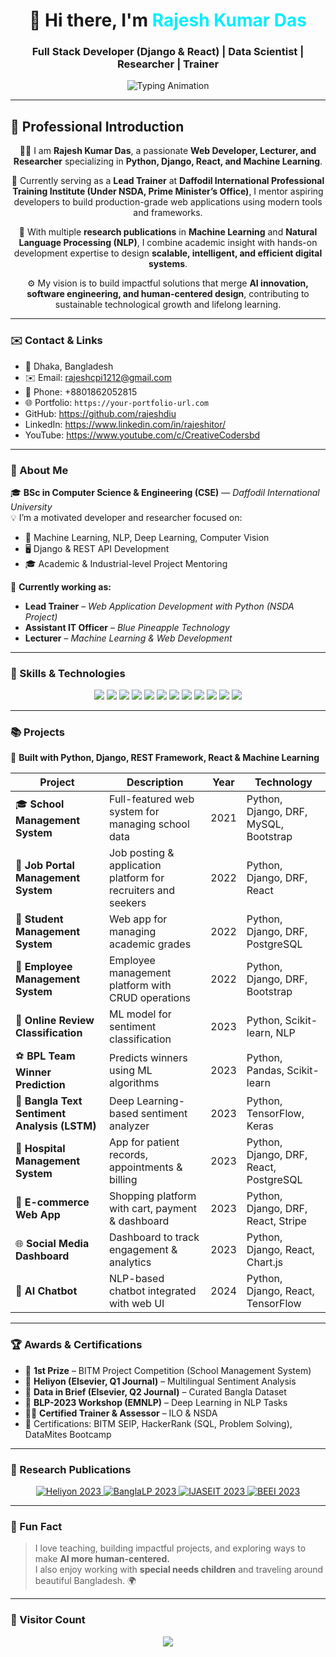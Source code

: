 <!-- Rajesh Kumar Das - Animated GitHub Profile -->

<h1 align="center">
  👋 Hi there, I'm <span style="color:#0ef;">Rajesh Kumar Das</span>
</h1>
<h3 align="center">Full Stack Developer (Django & React) | Data Scientist | Researcher | Trainer</h3>

<p align="center">
  <img src="https://readme-typing-svg.herokuapp.com?font=Fira+Code&duration=2500&pause=500&color=0ef&center=true&vCenter=true&width=700&lines=Full+Stack+Developer+%28Django+%26+React%29;Machine+Learning+%7C+Deep+Learning;Data+Science+%7C+NLP+%7C+Computer+Vision;Trainer+%7C+Researcher+%7C+Mentor;Building+Intelligent+and+Scalable+Web+Solutions" alt="Typing Animation" />
</p>

---

## 🌟 Professional Introduction  

<div align="center">

🧑‍💻 I am **Rajesh Kumar Das**, a passionate **Web Developer, Lecturer, and Researcher** specializing in **Python, Django, React, and Machine Learning**.  

💼 Currently serving as a **Lead Trainer** at **Daffodil International Professional Training Institute (Under NSDA, Prime Minister’s Office)**, I mentor aspiring developers to build production-grade web applications using modern tools and frameworks.  

🔬 With multiple **research publications** in **Machine Learning** and **Natural Language Processing (NLP)**, I combine academic insight with hands-on development expertise to design **scalable, intelligent, and efficient digital systems**.  

⚙️ My vision is to build impactful solutions that merge **AI innovation, software engineering, and human-centered design**, contributing to sustainable technological growth and lifelong learning.  

</div>

---

### ✉️ Contact & Links

- 📍 Dhaka, Bangladesh  
- ✉️ Email: [rajeshcpi1212@gmail.com](mailto:rajeshcpi1212@gmail.com)  
- 📱 Phone: +8801862052815  
- 🌐 Portfolio: `https://your-portfolio-url.com`  
- GitHub: https://github.com/rajeshdiu  
- LinkedIn: https://www.linkedin.com/in/rajeshitor/  
- YouTube: https://www.youtube.com/c/CreativeCodersbd

---

### 🧠 About Me

🎓 **BSc in Computer Science & Engineering (CSE)** — *Daffodil International University*  
💡 I’m a motivated developer and researcher focused on:

- 🧠 Machine Learning, NLP, Deep Learning, Computer Vision  
- 🖥️ Django & REST API Development  
- 🎓 Academic & Industrial-level Project Mentoring  

🌱 **Currently working as:**  
- **Lead Trainer** – *Web Application Development with Python (NSDA Project)*  
- **Assistant IT Officer** – *Blue Pineapple Technology*  
- **Lecturer** – *Machine Learning & Web Development*

---

### 🚀 Skills & Technologies

<p align="center">
  <img src="https://img.shields.io/badge/Python-3776AB?style=for-the-badge&logo=python&logoColor=white" />
  <img src="https://img.shields.io/badge/Django-092E20?style=for-the-badge&logo=django&logoColor=white" />
  <img src="https://img.shields.io/badge/DRF-ff9900?style=for-the-badge&logo=django&logoColor=white" />
  <img src="https://img.shields.io/badge/React-61DAFB?style=for-the-badge&logo=react&logoColor=black" />
  <img src="https://img.shields.io/badge/PostgreSQL-316192?style=for-the-badge&logo=postgresql&logoColor=white" />
  <img src="https://img.shields.io/badge/MySQL-4479A1?style=for-the-badge&logo=mysql&logoColor=white" />
  <img src="https://img.shields.io/badge/Bootstrap-7952B3?style=for-the-badge&logo=bootstrap&logoColor=white" />
  <img src="https://img.shields.io/badge/HTML5-E34F26?style=for-the-badge&logo=html5&logoColor=white" />
  <img src="https://img.shields.io/badge/CSS3-1572B6?style=for-the-badge&logo=css3&logoColor=white" />
  <img src="https://img.shields.io/badge/JavaScript-F7DF1E?style=for-the-badge&logo=javascript&logoColor=black" />
  <img src="https://img.shields.io/badge/Docker-2496ED?style=for-the-badge&logo=docker&logoColor=white" />
  <img src="https://img.shields.io/badge/Git-F05032?style=for-the-badge&logo=git&logoColor=white" />
</p>

---

### 📚 Projects

🚧 **Built with Python, Django, REST Framework, React & Machine Learning**

| Project | Description | Year | Technology |
|---------|-------------|------|------------|
| 🎓 **School Management System** | Full-featured web system for managing school data | 2021 | Python, Django, DRF, MySQL, Bootstrap |
| 💼 **Job Portal Management System** | Job posting & application platform for recruiters and seekers | 2022 | Python, Django, DRF, React |
| 🏫 **Student Management System** | Web app for managing academic grades | 2022 | Python, Django, DRF, PostgreSQL |
| 🍳 **Employee Management System** | Employee management platform with CRUD operations | 2022 | Python, Django, DRF, Bootstrap |
| 💬 **Online Review Classification** | ML model for sentiment classification | 2023 | Python, Scikit-learn, NLP |
| ⚽ **BPL Team Winner Prediction** | Predicts winners using ML algorithms | 2023 | Python, Pandas, Scikit-learn |
| 🤖 **Bangla Text Sentiment Analysis (LSTM)** | Deep Learning-based sentiment analyzer | 2023 | Python, TensorFlow, Keras |
| 🏥 **Hospital Management System** | App for patient records, appointments & billing | 2023 | Python, Django, DRF, React, PostgreSQL |
| 🛒 **E-commerce Web App** | Shopping platform with cart, payment & dashboard | 2023 | Python, Django, DRF, React, Stripe |
| 🌐 **Social Media Dashboard** | Dashboard to track engagement & analytics | 2023 | Python, Django, React, Chart.js |
| 🤖 **AI Chatbot** | NLP-based chatbot integrated with web UI | 2024 | Python, Django, React, TensorFlow |

---

### 🏆 Awards & Certifications

- 🥇 **1st Prize** – BITM Project Competition (School Management System)  
- 🧠 **Heliyon (Elsevier, Q1 Journal)** – Multilingual Sentiment Analysis  
- 📘 **Data in Brief (Elsevier, Q2 Journal)** – Curated Bangla Dataset  
- 🧩 **BLP-2023 Workshop (EMNLP)** – Deep Learning in NLP Tasks  
- 🧑‍🏫 **Certified Trainer & Assessor** – ILO & NSDA  
- 🔖 Certifications: BITM SEIP, HackerRank (SQL, Problem Solving), DataMites Bootcamp

---

### 📖 Research Publications

<p align="center">
  <a href="https://www.sciencedirect.com/science/article/pii/S2405844023074893" target="_blank">
    <img alt="Heliyon 2023" src="https://img.shields.io/badge/Heliyon-2023-green?style=for-the-badge&logo=elsevier" />
  </a>
  <a href="https://aclanthology.org/2023.banglalp-1.44/" target="_blank">
    <img alt="BanglaLP 2023" src="https://img.shields.io/badge/BanglaLP-2023-orange?style=for-the-badge&logo=acm" />
  </a>
  <a href="https://ijaseit.insightsociety.org/index.php/ijaseit/article/view/18534" target="_blank">
    <img alt="IJASEIT 2023" src="https://img.shields.io/badge/IJASEIT-2023-red?style=for-the-badge&logo=researchgate" />
  </a>
  <a href="https://beei.org/index.php/EEI/article/view/7617" target="_blank">
    <img alt="BEEI 2023" src="https://img.shields.io/badge/BEEI-2023-yellow?style=for-the-badge&logo=researchgate" />
  </a>
</p>

---

### 💬 Fun Fact

> I love teaching, building impactful projects, and exploring ways to make **AI more human-centered.**  
> I also enjoy working with **special needs children** and traveling around beautiful Bangladesh. 🌍

---

### 📌 Visitor Count

<p align="center">
  <img src="https://komarev.com/ghpvc/?username=rajeshdiu&color=blueviolet&style=for-the-badge" />
</p>
